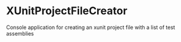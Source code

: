 XUnitProjectFileCreator
=======================

Console application for creating an xunit project file with a list of test assemblies
